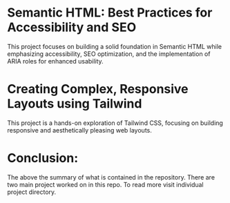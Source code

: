 # Semantic HTML: Best Practices for Accessibility and SEO
This project focuses on building a solid foundation in Semantic HTML while emphasizing accessibility, SEO optimization, and the implementation of ARIA roles for enhanced usability.
# Creating Complex, Responsive Layouts using Tailwind
This project is a hands-on exploration of Tailwind CSS, focusing on building responsive and aesthetically pleasing web layouts.
# Conclusion:
The above the summary of what is contained in the repository.
There are two main project worked on in this repo.
To read more visit individual project directory.